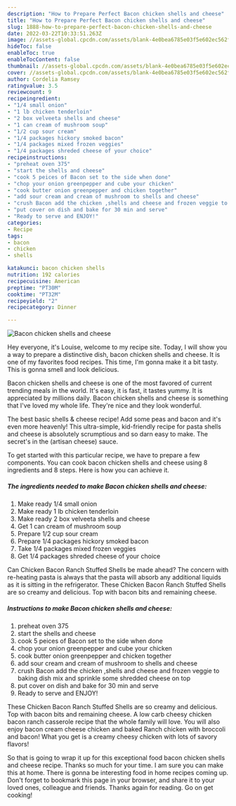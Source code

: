 ```yaml
---
description: "How to Prepare Perfect Bacon chicken shells and cheese"
title: "How to Prepare Perfect Bacon chicken shells and cheese"
slug: 1888-how-to-prepare-perfect-bacon-chicken-shells-and-cheese
date: 2022-03-22T10:33:51.263Z
image: //assets-global.cpcdn.com/assets/blank-4e0bea6785e03f5e602ec562f230caae08da540cada707380b4fe1bbebba43da.png
hideToc: false
enableToc: true
enableTocContent: false
thumbnail: //assets-global.cpcdn.com/assets/blank-4e0bea6785e03f5e602ec562f230caae08da540cada707380b4fe1bbebba43da.png
cover: //assets-global.cpcdn.com/assets/blank-4e0bea6785e03f5e602ec562f230caae08da540cada707380b4fe1bbebba43da.png
author: Cordelia Ramsey
ratingvalue: 3.5
reviewcount: 9
recipeingredient:
- "1/4 small onion"
- "1 lb chicken tenderloin"
- "2 box velveeta shells and cheese"
- "1 can cream of mushroom soup"
- "1/2 cup sour cream"
- "1/4 packages hickory smoked bacon"
- "1/4 packages mixed frozen veggies"
- "1/4 packages shreded cheese of your choice"
recipeinstructions:
- "preheat oven 375"
- "start the shells and cheese"
- "cook 5 peices of Bacon set to the side when done"
- "chop your onion greenpepper and cube your chicken"
- "cook butter onion greenpepper and chicken together"
- "add sour cream and cream of mushroom to shells and cheese"
- "crush Bacon add the chicken ,shells and cheese and frozen veggie to baking dish mix and sprinkle some shredded cheese on top"
- "put cover on dish and bake for 30 min and serve"
- "Ready to serve and ENJOY!"
categories:
- Recipe
tags:
- bacon
- chicken
- shells

katakunci: bacon chicken shells 
nutrition: 192 calories
recipecuisine: American
preptime: "PT30M"
cooktime: "PT32M"
recipeyield: "2"
recipecategory: Dinner

---
```



![Bacon chicken shells and cheese](//assets-global.cpcdn.com/assets/blank-4e0bea6785e03f5e602ec562f230caae08da540cada707380b4fe1bbebba43da.png)

Hey everyone, it's Louise, welcome to my recipe site. Today, I will show you a way to prepare a distinctive dish, bacon chicken shells and cheese. It is one of my favorites food recipes. This time, I'm gonna make it a bit tasty. This is gonna smell and look delicious.

Bacon chicken shells and cheese is one of the most favored of current trending meals in the world. It's easy, it is fast, it tastes yummy. It is appreciated by millions daily. Bacon chicken shells and cheese is something that I've loved my whole life. They're nice and they look wonderful.

The best basic shells &amp; cheese recipe! Add some peas and bacon and it&#39;s even more heavenly! This ultra-simple, kid-friendly recipe for pasta shells and cheese is absolutely scrumptious and so darn easy to make. The secret&#39;s in the (artisan cheese) sauce.


To get started with this particular recipe, we have to prepare a few components. You can cook bacon chicken shells and cheese using 8 ingredients and 8 steps. Here is how you can achieve it.

<!--inarticleads1-->

##### The ingredients needed to make Bacon chicken shells and cheese:

1. Make ready 1/4 small onion
1. Make ready 1 lb chicken tenderloin
1. Make ready 2 box velveeta shells and cheese
1. Get 1 can cream of mushroom soup
1. Prepare 1/2 cup sour cream
1. Prepare 1/4 packages hickory smoked bacon
1. Take 1/4 packages mixed frozen veggies
1. Get 1/4 packages shreded cheese of your choice


Can Chicken Bacon Ranch Stuffed Shells be made ahead? The concern with re-heating pasta is always that the pasta will absorb any additional liquids as it is sitting in the refrigerator. These Chicken Bacon Ranch Stuffed Shells are so creamy and delicious. Top with bacon bits and remaining cheese. 

<!--inarticleads2-->

##### Instructions to make Bacon chicken shells and cheese:

1. preheat oven 375
1. start the shells and cheese
1. cook 5 peices of Bacon set to the side when done
1. chop your onion greenpepper and cube your chicken
1. cook butter onion greenpepper and chicken together
1. add sour cream and cream of mushroom to shells and cheese
1. crush Bacon add the chicken ,shells and cheese and frozen veggie to baking dish mix and sprinkle some shredded cheese on top
1. put cover on dish and bake for 30 min and serve
1. Ready to serve and ENJOY!

These Chicken Bacon Ranch Stuffed Shells are so creamy and delicious. Top with bacon bits and remaining cheese. A low carb cheesy chicken bacon ranch casserole recipe that the whole family will love. You will also enjoy bacon cream cheese chicken and baked Ranch chicken with broccoli and bacon! What you get is a creamy cheesy chicken with lots of savory flavors! 

So that is going to wrap it up for this exceptional food bacon chicken shells and cheese recipe. Thanks so much for your time. I am sure you can make this at home. There is gonna be interesting food in home recipes coming up. Don't forget to bookmark this page in your browser, and share it to your loved ones, colleague and friends. Thanks again for reading. Go on get cooking!

